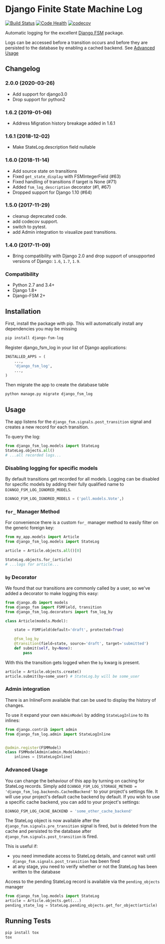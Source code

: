 # Django Finite State Machine Log

[![Build Status](https://travis-ci.org/gizmag/django-fsm-log.png?branch=master)](https://travis-ci.org/gizmag/django-fsm-log)
[![Code Health](https://landscape.io/github/gizmag/django-fsm-log/master/landscape.png)](https://landscape.io/github/gizmag/django-fsm-log/master)
[![codecov](https://codecov.io/gh/gizmag/django-fsm-log/branch/master/graph/badge.svg)](https://codecov.io/gh/gizmag/django-fsm-log)

Automatic logging for the excellent [Django FSM](https://github.com/kmmbvnr/django-fsm)
package.

Logs can be accessed before a transition occurs and before they are persisted to the database
by enabling a cached backend. See [Advanced Usage](#advanced-usage)

## Changelog

### 2.0.0 (2020-03-26)
 - Add support for django3.0
 - Drop support for python2

### 1.6.2 (2019-01-06)

- Address Migration history breakage added in 1.6.1

### 1.6.1 (2018-12-02)

- Make StateLog.description field nullable

### 1.6.0 (2018-11-14)

- Add source state on transitions
- Fixed `get_state_display` with FSMIntegerField (#63)
- Fixed handling of transitions if target is None (#71)
- Added `fsm_log_description` decorator (#1, #67)
- Dropped support for Django 1.10 (#64)

### 1.5.0 (2017-11-29)

- cleanup deprecated code.
- add codecov support.
- switch to pytest.
- add Admin integration to visualize past transitions.

### 1.4.0 (2017-11-09)

- Bring compatibility with Django 2.0 and drop support of unsupported versions
  of Django: `1.6`, `1.7`, `1.9`.

### Compatibility

- Python 2.7 and 3.4+
- Django 1.8+
- Django-FSM 2+

## Installation

First, install the package with pip. This will automatically install any
dependencies you may be missing

```bash
pip install django-fsm-log
```

Register django_fsm_log in your list of Django applications:

```python
INSTALLED_APPS = (
    ...,
    'django_fsm_log',
    ...,
)
```

Then migrate the app to create the database table

```bash
python manage.py migrate django_fsm_log
```

## Usage

The app listens for the `django_fsm.signals.post_transition` signal and
creates a new record for each transition.

To query the log:

```python
from django_fsm_log.models import StateLog
StateLog.objects.all()
# ...all recorded logs...
```

### Disabling logging for specific models

By default transitions get recorded for all models. Logging can be disabled for
specific models by adding their fully qualified name to `DJANGO_FSM_LOG_IGNORED_MODELS`.

```python
DJANGO_FSM_LOG_IGNORED_MODELS = ('poll.models.Vote',)
```

### `for_` Manager Method

For convenience there is a custom `for_` manager method to easily filter on the generic foreign key:

```python
from my_app.models import Article
from django_fsm_log.models import StateLog

article = Article.objects.all()[0]

StateLog.objects.for_(article)
# ...logs for article...
```

### `by` Decorator

We found that our transitions are commonly called by a user, so we've added a
decorator to make logging this easy:

```python
from django.db import models
from django_fsm import FSMField, transition
from django_fsm_log.decorators import fsm_log_by

class Article(models.Model):

    state = FSMField(default='draft', protected=True)

    @fsm_log_by
    @transition(field=state, source='draft', target='submitted')
    def submit(self, by=None):
        pass
```

With this the transition gets logged when the `by` kwarg is present.

```python
article = Article.objects.create()
article.submit(by=some_user) # StateLog.by will be some_user
```

### Admin integration

There is an InlineForm available that can be used to display the history of changes.

To use it expand your own `AdminModel` by adding `StateLogInline` to its inlines:

```python
from django.contrib import admin
from django_fsm_log.admin import StateLogInline


@admin.register(FSMModel)
class FSMModelAdmin(admin.ModelAdmin):
    inlines = [StateLogInline]
```

### Advanced Usage

You can change the behaviour of this app by turning on caching for StateLog records.
Simply add `DJANGO_FSM_LOG_STORAGE_METHOD = 'django_fsm_log.backends.CachedBackend'` to your project's settings file.
It will use your project's default cache backend by default. If you wish to use a specific cache backend, you can add to
your project's settings:
```python
DJANGO_FSM_LOG_CACHE_BACKEND = 'some_other_cache_backend'
```

The StateLog object is now available after the `django_fsm.signals.pre_transition`
signal is fired, but is deleted from the cache and persisted to the database after `django_fsm.signals.post_transition`
is fired.

This is useful if:
- you need immediate access to StateLog details, and cannot wait until `django_fsm.signals.post_transition`
has been fired
- at any stage, you need to verify whether or not the StateLog has been written to the database

Access to the pending StateLog record is available via the `pending_objects` manager

```python
from django_fsm_log.models import StateLog
article = Article.objects.get(...)
pending_state_log = StateLog.pending_objects.get_for_object(article)
```

## Running Tests

```bash
pip install tox
tox
```
